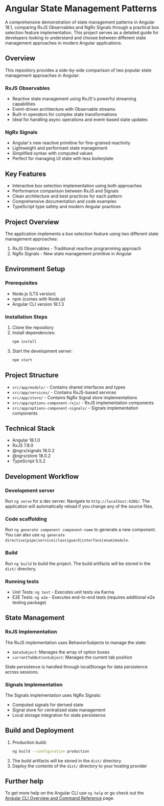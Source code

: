 # Angular State Management Patterns

A comprehensive demonstration of state management patterns in Angular 18.1, comparing RxJS Observables and NgRx Signals through a practical box selection feature implementation. This project serves as a detailed guide for developers looking to understand and choose between different state management approaches in modern Angular applications.

## Overview

This repository provides a side-by-side comparison of two popular state management approaches in Angular:

### RxJS Observables
- Reactive state management using RxJS's powerful streaming capabilities
- Event-driven architecture with Observable streams
- Built-in operators for complex state transformations
- Ideal for handling async operations and event-based state updates

### NgRx Signals
- Angular's new reactive primitive for fine-grained reactivity
- Lightweight and performant state management
- Simplified syntax with computed values
- Perfect for managing UI state with less boilerplate

## Key Features

- Interactive box selection implementation using both approaches
- Performance comparison between RxJS and Signals
- Clean architecture and best practices for each pattern
- Comprehensive documentation and code examples
- TypeScript type safety and modern Angular practices

## Project Overview

The application implements a box selection feature using two different state management approaches:
1. RxJS Observables - Traditional reactive programming approach
2. NgRx Signals - New state management primitive in Angular

## Environment Setup

### Prerequisites

- Node.js (LTS version)
- npm (comes with Node.js)
- Angular CLI version 18.1.3

### Installation Steps

1. Clone the repository
2. Install dependencies:
   ```bash
   npm install
   ```
3. Start the development server:
   ```bash
   npm start
   ```

## Project Structure

- `src/app/models/` - Contains shared interfaces and types
- `src/app/services/` - Contains RxJS-based services
- `src/app/store/` - Contains NgRx Signal store implementations
- `src/app/options-component-rxjs/` - RxJS implementation components
- `src/app/options-component-signals/` - Signals implementation components

## Technical Stack

- Angular 18.1.0
- RxJS 7.8.0
- @ngrx/signals 18.0.2
- @ngrx/store 18.0.2
- TypeScript 5.5.2

## Development Workflow

### Development server

Run `ng serve` for a dev server. Navigate to `http://localhost:4200/`. The application will automatically reload if you change any of the source files.

### Code scaffolding

Run `ng generate component component-name` to generate a new component. You can also use `ng generate directive|pipe|service|class|guard|interface|enum|module`.

### Build

Run `ng build` to build the project. The build artifacts will be stored in the `dist/` directory.

### Running tests

- Unit Tests: `ng test` - Executes unit tests via Karma
- E2E Tests: `ng e2e` - Executes end-to-end tests (requires additional e2e testing package)

## State Management

### RxJS Implementation

The RxJS implementation uses BehaviorSubjects to manage the state:
- `dataSubject`: Manages the array of option boxes
- `currentTabButtonSubject`: Manages the current tab position

State persistence is handled through localStorage for data persistence across sessions.

### Signals Implementation

The Signals implementation uses NgRx Signals:
- Computed signals for derived state
- Signal store for centralized state management
- Local storage integration for state persistence

## Build and Deployment

1. Production build:
   ```bash
   ng build --configuration production
   ```
2. The build artifacts will be stored in the `dist/` directory
3. Deploy the contents of the `dist/` directory to your hosting provider

## Further help

To get more help on the Angular CLI use `ng help` or go check out the [Angular CLI Overview and Command Reference](https://angular.dev/tools/cli) page.
